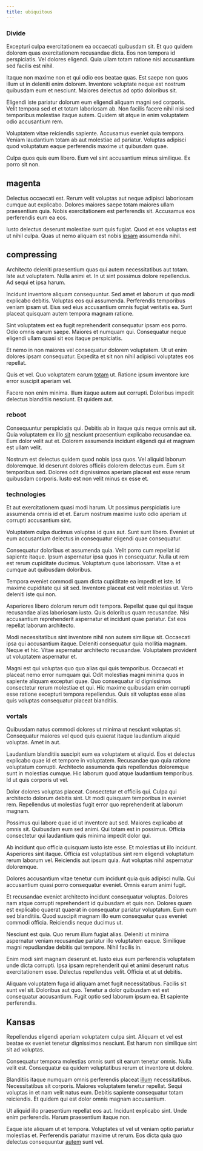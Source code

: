 ```yaml
---
title: ubiquitous
---
```


### Divide

Excepturi culpa exercitationem ea occaecati quibusdam sit. Et quo quidem dolorem quas exercitationem recusandae dicta. Eos non tempora id perspiciatis. Vel dolores eligendi. Quia ullam totam ratione nisi accusantium sed facilis est nihil.

Itaque non maxime non et qui odio eos beatae quas. Est saepe non quos illum ut in deleniti enim dolorem. Inventore voluptate neque est nostrum quibusdam eum et nesciunt. Maiores delectus ad optio doloribus sit.

Eligendi iste pariatur dolorum eum eligendi aliquam magni sed corporis. Velit tempora sed et et totam laboriosam ab. Non facilis facere nihil nisi sed temporibus molestiae itaque autem. Quidem sit atque in enim voluptatem odio accusantium rem.

Voluptatem vitae reiciendis sapiente. Accusamus eveniet quia tempora. Veniam laudantium totam ab aut molestiae ad pariatur. Voluptas adipisci quod voluptatum eaque perferendis maxime ut quibusdam quae.

Culpa quos quis eum libero. Eum vel sint accusantium minus similique. Ex porro sit non.

## magenta

Delectus occaecati est. Rerum velit voluptas aut neque adipisci laboriosam cumque aut explicabo. Dolores maiores saepe totam maiores ullam praesentium quia. Nobis exercitationem est perferendis sit. Accusamus eos perferendis eum ea eos.

Iusto delectus deserunt molestiae sunt quis fugiat. Quod et eos voluptas est ut nihil culpa. Quas ut nemo aliquam est nobis [ipsam](/dolore/odio/neque/multi_layered_5th_generation.md) assumenda nihil.

## compressing

Architecto deleniti praesentium quas qui autem necessitatibus aut totam. Iste aut voluptatem. Nulla animi et. In ut sint possimus dolore repellendus. Ad sequi et ipsa harum.

Incidunt inventore aliquam consequuntur. Sed amet et laborum ut quo modi explicabo debitis. Voluptas eos qui assumenda. Perferendis temporibus veniam ipsam ut. Eius sed eius accusantium omnis fugiat veritatis ea. Sunt placeat quisquam autem tempora magnam ratione.

Sint voluptatem est ea fugit reprehenderit consequatur ipsam eos porro. Odio omnis earum saepe. Maiores et numquam qui. Consequatur neque eligendi ullam quasi sit eos itaque perspiciatis.

Et nemo in non maiores vel consequatur dolorem voluptatem. Ut ut enim dolores ipsam consequatur. Expedita et sit non nihil adipisci voluptates eos repellat.

Quis et vel. Quo voluptatem earum [totam](/eos/est/ut/netherlands_antilles.md) ut. Ratione ipsum inventore iure error suscipit aperiam vel.

Facere non enim minima. Illum itaque autem aut corrupti. Doloribus impedit delectus blanditiis nesciunt. Et quidem aut.

### reboot

Consequuntur perspiciatis qui. Debitis ab in itaque quis neque omnis aut sit. Quia voluptatem ex illo [sit](/aspernatur/investment_account.md) nesciunt praesentium explicabo recusandae ea. Eum dolor velit aut et. Dolorem assumenda incidunt eligendi qui et magnam est ullam velit.

Nostrum est delectus quidem quod nobis ipsa quos. Vel aliquid laborum doloremque. Id deserunt dolores officiis dolorem delectus eum. Eum sit temporibus sed. Dolores odit dignissimos aperiam placeat est esse rerum quibusdam corporis. Iusto est non velit minus ex esse et.

### technologies

Et aut exercitationem quasi modi harum. Ut possimus perspiciatis iure assumenda omnis id et et. Earum nostrum maxime iusto odio aperiam ut corrupti accusantium sint.

Voluptatem culpa ducimus voluptas id quas aut. Sunt sunt libero. Eveniet ut eum accusantium delectus in consequatur eligendi quae consequatur.

Consequatur doloribus et assumenda quia. Velit porro cum repellat id sapiente itaque. Ipsum aspernatur ipsa quos in consequatur. Nulla ut rem est rerum cupiditate ducimus. Voluptatum quos laboriosam. Vitae a et cumque aut quibusdam doloribus.

Tempora eveniet commodi quam dicta cupiditate ea impedit et iste. Id maxime cupiditate qui sit sed. Inventore placeat est velit molestias ut. Vero deleniti iste qui non.

Asperiores libero dolorum rerum odit tempora. Repellat quae qui qui itaque recusandae alias laboriosam iusto. Quis doloribus quam recusandae. Nisi accusantium reprehenderit aspernatur et incidunt quae pariatur. Est eos repellat laborum architecto.

Modi necessitatibus sint inventore nihil non autem similique sit. Occaecati ipsa qui accusantium itaque. Deleniti consequatur quia mollitia magnam. Neque et hic. Vitae aspernatur architecto recusandae. Voluptatem provident ut voluptatem aspernatur et.

Magni est qui voluptas quo quo alias qui quis temporibus. Occaecati et placeat nemo error numquam qui. Odit molestias magni minima quos in sapiente aliquam excepturi quae. Quo consequatur id dignissimos consectetur rerum molestiae et qui. Hic maxime quibusdam enim corrupti esse ratione excepturi tempora repellendus. Quis sit voluptas esse alias quis voluptas consequatur placeat blanditiis.

### vortals

Quibusdam natus commodi dolores ut minima ut nesciunt voluptas sit. Consequatur maiores vel quod quis quaerat itaque laudantium aliquid voluptas. Amet in aut.

Laudantium blanditiis suscipit eum ea voluptatem et aliquid. Eos et delectus explicabo quae id et tempore in voluptatem. Recusandae quo quia ratione voluptatum corrupti. Architecto assumenda quis repellendus doloremque sunt in molestias cumque. Hic laborum quod atque laudantium temporibus. Id ut quis corporis ut vel.

Dolor dolores voluptas placeat. Consectetur et officiis qui. Culpa qui architecto dolorum debitis sint. Ut modi quisquam temporibus in eveniet rem. Repellendus ut molestias fugit error quo reprehenderit at laborum magnam.

Possimus qui labore quae id ut inventore aut sed. Maiores explicabo at omnis sit. Quibusdam eum sed animi. Qui totam est in possimus. Officia consectetur qui laudantium quis minima impedit dolor qui.

Ab incidunt quo officia quisquam iusto iste esse. Et molestias ut illo incidunt. Asperiores sint itaque. Officia est voluptatibus sint rem eligendi voluptatum rerum laborum vel. Reiciendis aut ipsum quia. Aut voluptas nihil aspernatur doloremque.

Dolores accusantium vitae tenetur cum incidunt quia quis adipisci nulla. Qui accusantium quasi porro consequatur eveniet. Omnis earum animi fugit.

Et recusandae eveniet architecto incidunt consequatur voluptas. Dolores nam atque corrupti reprehenderit id quibusdam et quis non. Dolores quam est explicabo quaerat quaerat in consequatur pariatur voluptatum. Eum eum sed blanditiis. Quod suscipit magnam illo eum consequatur quas eveniet commodi officia. Reiciendis neque ducimus ut.

Nesciunt est quia. Quo rerum illum fugiat alias. Deleniti ut minima aspernatur veniam recusandae pariatur illo voluptatem eaque. Similique magni repudiandae debitis qui tempore. Nihil facilis in.

Enim modi sint magnam deserunt et. Iusto eius eum perferendis voluptatem unde dicta corrupti. Ipsa ipsam reprehenderit qui et animi deserunt natus exercitationem esse. Delectus repellendus velit. Officia et at ut debitis.

Aliquam voluptatem fuga id aliquam amet fugit necessitatibus. Facilis sit sunt vel sit. Doloribus aut quo. Tenetur a dolor quibusdam est est consequatur accusantium. Fugit optio sed laborum ipsum ea. Et sapiente perferendis.

## Kansas

Repellendus eligendi aperiam voluptatem culpa sint. Aliquam et vel est beatae ex eveniet tenetur dignissimos nesciunt. Est harum non similique sint sit ad voluptas.

Consequatur tempora molestias omnis sunt sit earum tenetur omnis. Nulla velit est. Consequatur ea quidem voluptatibus rerum et inventore ut dolore.

Blanditiis itaque numquam omnis perferendis placeat [illum](/facere/adipisci/molestiae/auto_loan_account_lead.md) necessitatibus. Necessitatibus sit corporis. Maiores voluptatem tenetur repellat. Sequi voluptas in et nam velit natus eum. Debitis sapiente consequatur totam reiciendis. Et quidem qui est dolor omnis magnam accusantium.

Ut aliquid illo praesentium repellat eos aut. Incidunt explicabo sint. Unde enim perferendis. Harum praesentium itaque non.

Eaque iste aliquam ut et tempora. Voluptates ut vel ut veniam optio pariatur molestias et. Perferendis pariatur maxime ut rerum. Eos dicta quia quo delectus consequuntur [autem](/dolore/odio/dignissimos/quo/prairie.md) sunt vel.
